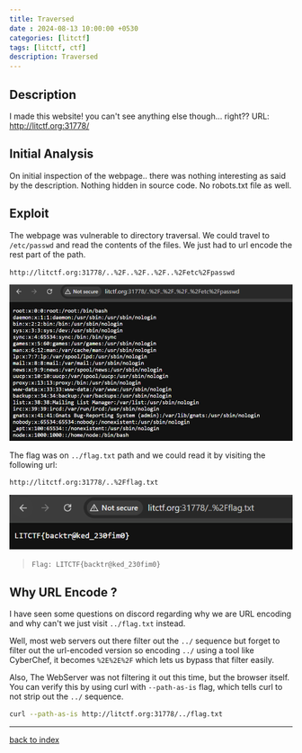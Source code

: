 ```yaml
---
title: Traversed
date : 2024-08-13 10:00:00 +0530
categories: [litctf]
tags: [litctf, ctf]
description: Traversed
---
```


## Description

I made this website! you can't see anything else though... right?? URL: http://litctf.org:31778/

## Initial Analysis

On initial inspection of the webpage.. there was nothing interesting as said by the description. Nothing hidden in source code.
No robots.txt file as well.

## Exploit

The webpage was vulnerable to directory traversal. We could travel to `/etc/passwd` and read the contents of the files. We just had to url encode the rest part of the path.

`http://litctf.org:31778/..%2F..%2F..%2F..%2Fetc%2Fpasswd`

![traversed1](/assets/posts/LITCTF/traversed1.png)

The flag was on `../flag.txt` path and we could read it by visiting the following url:

```bash
http://litctf.org:31778/..%2Fflag.txt
```

![traversed2](/assets/posts/LITCTF/traversed2.png)

> `Flag: LITCTF{backtr@ked_230fim0}`

## Why URL Encode ?

I have seen some questions on discord regarding why we are URL encoding and why can't we just visit `../flag.txt` instead.

Well, most web servers out there filter out the `../` sequence but forget to filter out the url-encoded version so encoding `../` using a tool like CyberChef, it becomes `%2E%2E%2F` which lets us bypass that filter easily.

Also, The WebServer was not filtering it out this time, but the browser itself. You can verify this by using curl with `--path-as-is` flag, which tells curl to not strip out the `../` sequence.

```bash
curl --path-as-is http://litctf.org:31778/../flag.txt 
```

---

[back to index](https://p-pratik.github.io/posts/LIT-Index/)
